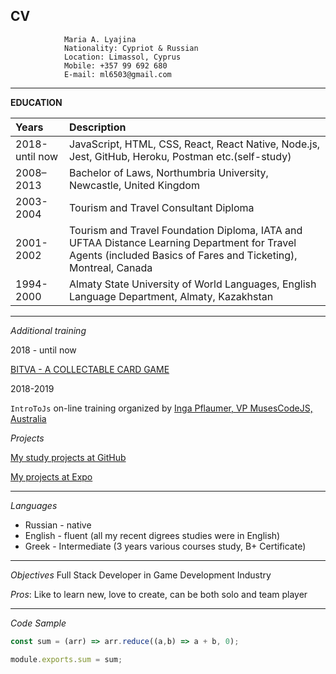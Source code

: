   
## CV
                Maria A. Lyajina
                Nationality: Cypriot & Russian 
                Location: Limassol, Cyprus  
                Mobile: +357 99 692 680
                E-mail: ml6503@gmail.com  
                
******  


**EDUCATION**

Years     | Description 
  :---        |    :----   
2018-until now      | JavaScript, HTML, CSS, React, React Native, Node.js, Jest, GitHub, Heroku, Postman etc.(self-study)      
2008–2013   | Bachelor of Laws, Northumbria University, Newcastle, United Kingdom
2003-2004      | Tourism and Travel Consultant Diploma       
2001-2002   | Tourism and Travel Foundation Diploma, IATA and UFTAA Distance Learning Department for Travel Agents (included Basics of Fares and Ticketing), Montreal, Canada
1994-2000      | Almaty State University of World Languages, English Language Department, Almaty, Kazakhstan       
     

*****

_Additional training_  

2018 - until now  

[BITVA - A COLLECTABLE CARD GAME](https://github.com/BITVA-Game "Learning Project")  

2018-2019  

`IntroToJs` on-line training organized by [Inga Pflaumer, VP MusesCodeJS, Australia](http://inga.rocks/ "Real Team lead and muse code")

_Projects_  

[My study projects at GitHub](https://github.com/ML6503?tab=repositories "Not all yet added")  

[My projects at Expo](https://expo.io/@arethel "Try Mushrooms game for fun!")

******
_Languages_

- Russian - native
- English  - fluent (all my recent digrees studies were in English)
- Greek - Intermediate (3 years various courses study, B+ Certificate)

******
_Objectives_
Full Stack Developer in Game Development Industry

*Pros*: Like to learn new, love to create, can be both solo and team player

******  

*Code Sample*
```javascript
const sum = (arr) => arr.reduce((a,b) => a + b, 0);

module.exports.sum = sum;
```